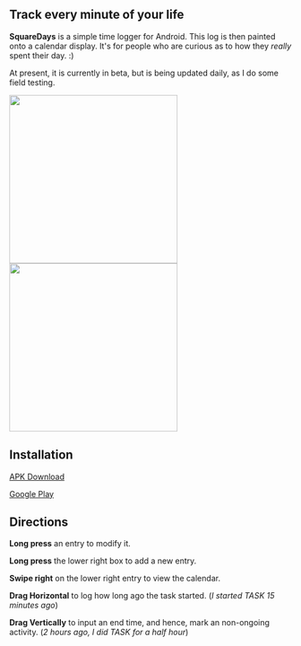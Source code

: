 ## Track every minute of your life

**SquareDays** is a simple time logger for Android. This log is then painted onto a calendar display. It's for people who are curious as to how they *really* spent their day. :)

At present, it is currently in beta, but is being updated daily, as I do some field testing.

<a href="url"><img src="http://image.prntscr.com/image/d7975314cdb34a66b2e2841025cee5f8.png" width="300"></a>
<a href="url"><img src="http://image.prntscr.com/image/6d1227a9a72e4316a7ecd147e4c4a6df.png" width="300"></a>

## Installation
 [APK Download](/apk)
 
 [Google Play](https://play.google.com/store/apps/details?id=com.q335.r49.tracker&hl=en)
 
## Directions
__Long press__ an entry to modify it.

**Long press** the lower right box to add a new entry.

**Swipe right** on the lower right entry to view the calendar.

**Drag Horizontal** to log how long ago the task started. (*I started TASK 15 minutes ago*)

**Drag Vertically** to input an end time, and hence, mark an non-ongoing activity. (*2 hours ago, I did TASK for a half hour*) 
